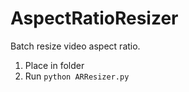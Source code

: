 # AspectRatioResizer
Batch resize video aspect ratio.

1. Place in folder
2. Run `python ARResizer.py`
